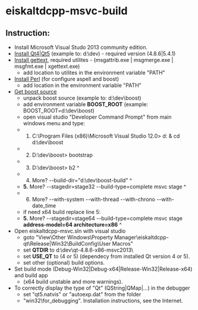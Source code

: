 # eiskaltdcpp-msvc-build

## Instruction: ##

* Install Microsoft Visual Studo 2013 community edition.
* [Install Qt4|Qt5](http://sourceforge.net/projects/qtx64/files/) (example to: d:\dev\) - required version (4.8.6|5.4.1) 
* [Install gettext](http://mlocati.github.io/gettext-iconv-windows/), required utilites - (msgattrib.exe | msgmerge.exe | msgfmt.exe | xgettext.exe) 
  *   add location to utilites in the environment variable "PATH" 
* [Install Perl](http://www.activestate.com/activeperl) (for configure aspell and boost) 
  *   add location in the environment variable "PATH"
* [Get boost source](http://www.boost.org/users/download/)
  *   unpack boost source (example to: d:\dev\boost) 
  *   add environment variable **BOOST_ROOT** (example: BOOST_ROOT=d:\dev\boost\) 
  *   open visual studio "Developer Command Prompt" from main windows menu and type: 
  *   1. C:\Program Files (x86)\Microsoft Visual Studio 12.0> d: & cd d:\dev\boost <type enter> 
  *   2. D:\dev\boost> bootstrap <type enter> 
  *   3. D:\dev\boost> b2 ^ <type enter> 
  *   4. More? --build-dir="d:\dev\boost-build" ^ <type enter> 
  *   **5.** More? --stagedir=stage32 --build-type=complete msvc stage ^ <type enter> 
  *   6. More? --with-system --with-thread --with-chrono --with-date_time <type enter> 
  *   if need x64 build replace line 5: 
  *   **5.** More? --stagedir=stage64 --build-type=complete msvc stage **address-model=64 architecture=x86** ^
* Open eiskaltdcpp-msvc.sln with visual studio 
  *   goto "View\Other Windows\Property Manager\eiskaltdcpp-qt\Release|Win32\BuildConfig\User Macros" 
  *   set **QTDIR** to d:\dev\qt-4.8.6-x86-msvc2013\ 
  *   set **USE_QT** to (4 or 5) (dependecy from installed Qt version 4 or 5). 
  *   set other (optional) build options.
* Set build mode (Debug-Win32|Debug-x64|Release-Win32|Release-x64) and build app 
  *   (x64 build unstable and more warnings).
* To correctly display the type of "Qt" (QString|QMap|...) in the debugger 
  *   set "qt5.natvis" or "autoexp.dat" from the folder 
  *   "win32\for_debugging". Installation instructions, see the Internet.
